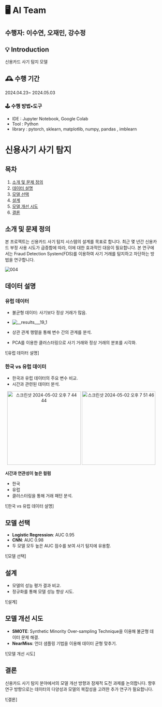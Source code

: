# 🖥 AI Team
수행자: 이수연, 오재민, 강수정 
---
## 💡 Introduction
신용카드 사기 탐지 모델

## 🕰️ 수행 기간
2024.04.23~ 2024.05.03 

### **🕹 수행 방법▪도구**
- IDE : Jupyter Notebook, Google Colab
- Tool : Python
- library : pytorch, sklearn, matplotlib, numpy, pandas , imblearn 

# 신용사기 사기 탐지

## 목차
1. [소개 및 문제 정의](#소개-및-문제-정의)
2. [데이터 설명](#데이터-설명)
3. [모델 선택](#모델-선택)
4. [설계](#설계)
5. [모델 개선 시도](#모델-개선-시도)
6. [결론](#결론)

## 소개 및 문제 정의
본 프로젝트는 신용카드 사기 탐지 시스템의 설계를 목표로 합니다. 최근 몇 년간 신용카드 부정 사용 시도가 급증함에 따라, 이에 대한 효과적인 대응이 필요합니다. 본 연구에서는 Fraud Detection System(FDS)를 이용하여 사기 거래를 탐지하고 차단하는 방법을 연구합니다.

![004](https://github.com/LEESUSUSUSU/Credit-card-fraud-detection-model/assets/129818934/41c6659d-aad7-4656-8da2-1604a667e03c)



## 데이터 설명
### 유럽 데이터
- 불균형 데이터: 사기보다 정상 거래가 많음.
- ![__results___19_1](https://github.com/LEESUSUSUSU/Credit-card-fraud-detection-model/assets/129818934/e0d9ba6e-bbd8-4a61-9a05-221fa1627f33)

- 상관 관계 행렬을 통해 변수 간의 관계를 분석.
- PCA를 이용한 클러스터링으로 사기 거래와 정상 거래의 분포를 시각화.

![유럽 데이터 설명]

### 한국 vs 유럽 데이터
- 한국과 유럽 데이터의 주요 변수 비교.
- 시간과 관련된 데이터 분석.
<p align="center">
  <img width="243" height="243" alt="스크린샷 2024-05-02 오후 7 44 44" src="https://github.com/LEESUSUSUSU/Credit-card-fraud-detection-model/assets/129818934/4005792b-4d01-4a99-82ca-0d4a330d0ca4">
  <img width="243" height="243" alt="스크린샷 2024-05-02 오후 7 51 46" src="https://github.com/LEESUSUSUSU/Credit-card-fraud-detection-model/assets/129818934/9c02a384-7ca9-4ec2-83d3-91ce2c062ee3">
</p>

**시간과 연관성이 높은 컬럼**
- 한국
- 유럽
- 클러스터링을 통해 거래 패턴 분석.

![한국 vs 유럽 데이터 설명]

## 모델 선택
- **Logistic Regression**: AUC 0.95
- **CNN**: AUC 0.98
- 두 모델 모두 높은 AUC 점수를 보여 사기 탐지에 유용함.

![모델 선택]

## 설계
- 모델의 성능 평가 결과 비교.
- 정규화를 통해 모델 성능 향상 시도.

![설계]

## 모델 개선 시도
- **SMOTE**: Synthetic Minority Over-sampling Technique을 이용해 불균형 데이터 문제 해결.
- **NearMiss**: 언더 샘플링 기법을 이용해 데이터 균형 맞추기.

![모델 개선 시도]

## 결론
신용카드 사기 탐지 분야에서의 모델 개선 방향과 잠재적 도전 과제를 논의합니다. 향후 연구 방향으로는 데이터의 다양성과 모델의 복잡성을 고려한 추가 연구가 필요합니다.

![결론]

